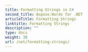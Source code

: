 ```yaml
---
title: Formatting Strings in C#
second_title: Aspose.Words for .NET
articleTitle: Formatting Strings
linktitle: Formatting Strings
description: ""
type: docs
weight: 30
url: /net/formatting-strings/
---
```


